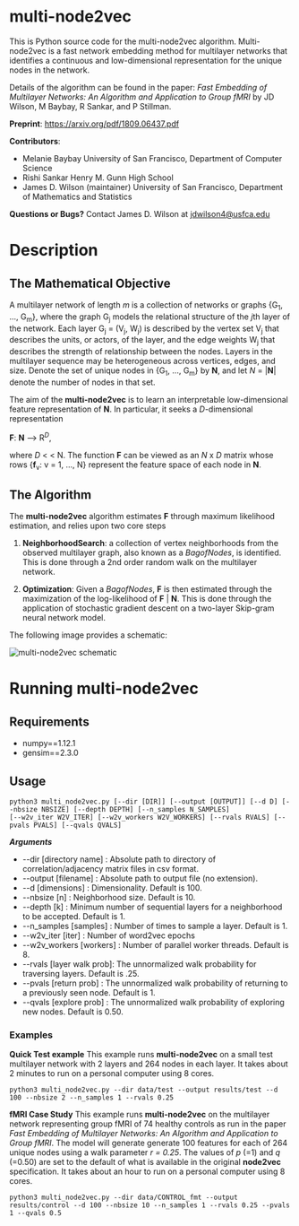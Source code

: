 # multi-node2vec
This is Python source code for the multi-node2vec algorithm. Multi-node2vec is a fast network embedding method for multilayer networks 
that identifies a continuous and low-dimensional representation for the unique nodes in the network. 

Details of the algorithm can be found in the paper: *Fast Embedding of Multilayer Networks: An Algorithm and Application to Group fMRI* 
by JD Wilson, M Baybay, R Sankar, and P Stillman. 

**Preprint**: https://arxiv.org/pdf/1809.06437.pdf

__Contributors__:
- Melanie Baybay
University of San Francisco, Department of Computer Science
- Rishi Sankar
Henry M. Gunn High School
- James D. Wilson (maintainer)
University of San Francisco, Department of Mathematics and Statistics

**Questions or Bugs?** Contact James D. Wilson at jdwilson4@usfca.edu

# Description

## The Mathematical Objective

 A multilayer network of length *m* is a collection of networks or graphs {G<sub>1</sub>, ..., G<sub>m</sub>}, where the graph G<sub>j</sub> models the relational structure of the *j*th layer of the network. Each layer G<sub>j</sub> = (V<sub>j</sub>, W<sub>j</sub>) is described by the vertex set V<sub>j</sub> that describes the units, or actors, of the layer, and the edge weights W<sub>j</sub> that describes the strength of relationship between the nodes. Layers in the multilayer sequence may be heterogeneous across vertices, edges, and size. Denote the set of unique nodes in {G<sub>1</sub>, ..., G<sub>m</sub>} by **N**, and let 
 *N* = |**N**| denote the number of nodes in that set. 
 
The aim of the **multi-node2vec** is to learn an interpretable low-dimensional feature representation of **N**. In particular, it seeks a *D*-dimensional representation

**F**: **N** --> R<sup>*D*</sup>, 

where *D* < < N. The function **F** can be viewed as an *N* x *D* matrix whose rows {**f**<sub>v</sub>: v = 1, ..., N} represent the feature space of each node in **N**. 

## The Algorithm
The **multi-node2vec** algorithm estimates **F** through maximum likelihood estimation, and relies upon two core steps

1) __NeighborhoodSearch__: a collection of vertex neighborhoods from the observed multilayer graph, also known as a *BagofNodes*, is identified. This is done through a 2nd order random walk on the multilayer network.

2) __Optimization__: Given a *BagofNodes*, **F** is then estimated through the maximization of the log-likelihood of **F** | **N**. This is done through the application of stochastic gradient descent on a two-layer Skip-gram neural network model.

The following image provides a schematic:

![multi-node2vec schematic](https://github.com/jdwilson4/multi-node2vec/blob/master/mn2vec_toy.png)

# Running multi-node2vec

## Requirements
- numpy==1.12.1
- gensim==2.3.0


## Usage
```
python3 multi_node2vec.py [--dir [DIR]] [--output [OUTPUT]] [--d D] [--nbsize NBSIZE] [--depth DEPTH] [--n_samples N_SAMPLES]
[--w2v_iter W2V_ITER] [--w2v_workers W2V_WORKERS] [--rvals RVALS] [--pvals PVALS] [--qvals QVALS]
```

***Arguments***

- --dir [directory name]   : Absolute path to directory of correlation/adjacency matrix files in csv format.
- --output [filename]      : Absolute path to output file (no extension).
- --d [dimensions]         : Dimensionality. Default is 100.
- --nbsize [n]             : Neighborhood size. Default is 10.
- --depth [k]              : Minimum number of sequential layers for a neighborhood to be accepted. Default is 1.
- --n_samples [samples]    : Number of times to sample a layer. Default is 1.
- --w2v_iter [iter]        : Number of word2vec epochs
- --w2v_workers [workers]  : Number of parallel worker threads. Default is 8.
- --rvals [layer walk prob]: The unnormalized walk probability for traversing layers. Default is .25.
- --pvals [return prob]    : The unnormalized walk probability of returning to a previously seen node. Default is 1.
- --qvals [explore prob]   : The unnormalized walk probability of exploring new nodes. Default is 0.50. 

### Examples

__Quick Test example__
This example runs **multi-node2vec** on a small test multilayer network with 2 layers and 264 nodes in each layer. It takes about 2 minutes to run on a personal computer using 8 cores.
```
python3 multi_node2vec.py --dir data/test --output results/test --d 100 --nbsize 2 --n_samples 1 --rvals 0.25
```

__fMRI Case Study__
This example runs **multi-node2vec** on the multilayer network representing group fMRI of 74 healthy controls as run in the paper *Fast Embedding of Multilayer Networks: An Algorithm and Application to Group fMRI*. The model will generate
generate 100 features for each of 264 unique nodes using a walk parameter *r = 0.25*. The values of *p* (=1) and *q* (=0.50) are set to the default of what is available in the original **node2vec** specification. It takes about an hour to run on a personal computer using 8 cores.
```
python3 multi_node2vec.py --dir data/CONTROL_fmt --output results/control --d 100 --nbsize 10 --n_samples 1 --rvals 0.25 --pvals 1 --qvals 0.5
```



